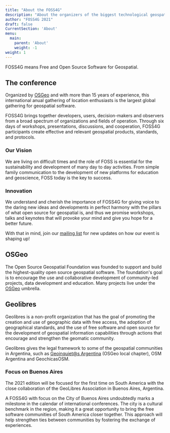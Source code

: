 ```yaml
---
title: "About the FOSS4G"
description: "About the organizers of the biggest technological geospatial event in 2021: GeoLibres and OSGeo."
author: "FOSS4G 2021"
draft: false
CurrentSection: 'About'
menu:
  main:
    parent: 'About'
    weight: -1
weight: 1
---
```


FOSS4G means Free and Open Source Software for Geospatial. 


## The conference

Organized by [OSGeo](https://www.osgeo.org/) and with more than 15 years of experience, this international anual gathering of location enthusiasts is the largest global gathering for geospatial software. 

FOSS4G brings together developers, users, decision-makers and observers from a broad spectrum of organizations and fields of operation. Through six days of workshops, presentations, discussions, and cooperation, FOSS4G participants create effective and relevant geospatial products, standards, and protocols. 

### Our Vision

We are living on difficult times and the role of FOSS is essential for the sustainability and development of many day to day activities. From simple family communication to the development of new platforms for education and geoscience, FOSS today is the key to success.

### Innovation

We understand and cherish the importance of FOSS4G for giving voice to the daring new ideas and developments in perfect harmony with the pillars of what open source for geospatial is, and thus we promise  workshops, talks and keynotes that will provoke your mind and give you hope for a better future. 

With that in mind, join our [mailing list](http://eepurl.com/gxPUJH) for new updates on how our event is shaping up!

## OSGeo

The Open Source Geospatial Foundation was founded to support and build the highest-quality open source geospatial software. The foundation's goal is to encourage the use and collaborative development of community-led projects, data development and education. Many projects live under the [OSGeo](https://www.osgeo.org/) umbrella.


## Geolibres

Geolibres is a non-profit organization that has the goal of promoting the creation and use of geographic data with free access, the adoption of geographical standards, and the use of free software and open source for the development of geospatial information capabilities through actions that encourage and strengthen the geomatic community. 

Geolibres gives the legal framework to some of the geospatial communities in Argentina, such as [Geoinquiet@s Argentina](https://geoinquietos.org/) (OSGeo local chapter), OSM Argentina and GeochicasOSM.


### Focus on Buenos Aires

The 2021 edition will be focused for the first time on South America with the close collaboration of the GeoLibres Association in Buenos Aires, Argentina.

A FOSS4G with focus on the City of Buenos Aires undoubtedly marks a milestone in the calendar of international conferences. The city is a cultural benchmark in the region, making it a great opportunity to bring the free software communities of South America closer together. This approach will help strengthen ties between communities by fostering the exchange of experiences.
